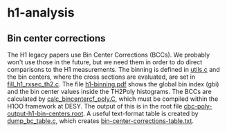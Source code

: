 # h1-analysis

## Bin center corrections
The H1 legacy papers use Bin Center Corrections (BCCs).  We probably won't use those in the future, but we need them in order to do direct comparisons to the H1 measurements.  The binning is defined in [utils.c](utils.c) and the bin centers, where the cross sections are evaluated, are set in [fill_h1_rxsec_th2.c](fill_h1_rxsec_th2.c).  The file [h1-binning.pdf](h1-binning.pdf) shows the global bin index (gbi) and the bin center values inside the TH2Poly histograms.  The BCCs are calculated by [calc_bincentercf_poly.C](calc_bincentercf_poly.C), which must be compiled within the H1OO framework at DESY.  The output of this is in the root file [cbc-poly-output-h1-bin-centers.root](cbc-poly-output-h1-bin-centers.root).  A useful text-format table is created by [dump_bc_table.c](dump_bc_table.c), which creates [bin-center-corrections-table.txt](bin-center-corrections-table.txt).
 
